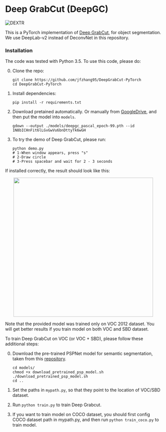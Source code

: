 # Deep GrabCut (DeepGC)

![DEXTR](doc/deepgc.png)

This is a PyTorch implementation of [Deep GrabCut](https://arxiv.org/pdf/1707.00243), for object segmentation. We use DeepLab-v2 instead of DeconvNet in this repository.

### Installation
The code was tested with Python 3.5. To use this code, please do:

0. Clone the repo:
    ```Shell
    git clone https://github.com/jfzhang95/DeepGrabCut-PyTorch
    cd DeepGrabCut-PyTorch
    ```
 
1. Install dependencies:
    ```Shell
    pip install -r requirements.txt
    ```
  
2. Download pretained automatically. Or manually from [GoogleDrive](https://drive.google.com/open?id=1N8bICHnFit6lLGvGwVu6bnDttyTk6wGH), and then put the model into `models`. 
    ```Shell
    gdown --output ./models/deepgc_pascal_epoch-99.pth --id 1N8bICHnFit6lLGvGwVu6bnDttyTk6wGH
    ```

3. To try the demo of Deep GrabCut, please run:
    ```Shell
    python demo.py
    # 1-When window appears, press "s"
    # 2-Draw circle
    # 3-Press spacebar and wait for 2 - 3 seconds
    ```

If installed correctly, the result should look like this:
<p align="center"><img src="doc/demo.gif" align="center" width=450 height=auto/></p>
Note that the provided model was trained only on VOC 2012 dataset. You will get better results if you train model on both VOC and SBD dataset.

To train Deep GrabCut on VOC (or VOC + SBD), please follow these additional steps:

0. Download the pre-trained PSPNet model for semantic segmentation, taken from this [repository](https://github.com/isht7/pytorch-deeplab-resnet).
    ```Shell
    cd models/
    chmod +x download_pretrained_psp_model.sh
    ./download_pretrained_psp_model.sh
    cd ..
    ```
1. Set the paths in ```mypath.py```, so that they point to the location of VOC/SBD dataset.

2. Run ```python train.py``` to train Deep Grabcut.

3. If you want to train model on COCO dataset, you should first config COCO dataset path in mypath.py, and then run
```python train_coco.py``` to train model.
